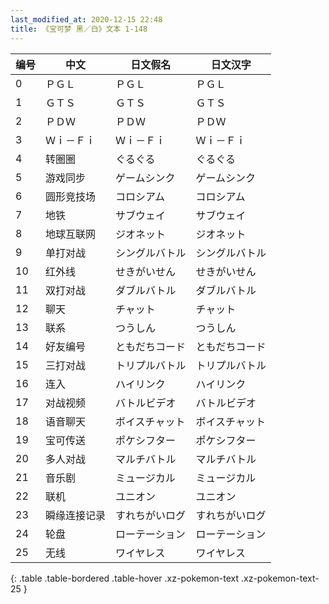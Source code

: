 ```yaml
---
last_modified_at: 2020-12-15 22:48
title: 《宝可梦 黑／白》文本 1-148
---
```

| 编号 | 中文 | 日文假名 | 日文汉字 |
| ---- | ---- | ---- | --- |
| 0 | ＰＧＬ | ＰＧＬ | ＰＧＬ |
| 1 | ＧＴＳ | ＧＴＳ | ＧＴＳ |
| 2 | ＰＤＷ | ＰＤＷ | ＰＤＷ |
| 3 | Ｗｉ－Ｆｉ | Ｗｉ－Ｆｉ | Ｗｉ－Ｆｉ |
| 4 | 转圈圈 | ぐるぐる | ぐるぐる |
| 5 | 游戏同步 | ゲームシンク | ゲームシンク |
| 6 | 圆形竞技场 | コロシアム | コロシアム |
| 7 | 地铁 | サブウェイ | サブウェイ |
| 8 | 地球互联网 | ジオネット | ジオネット |
| 9 | 单打对战 | シングルバトル | シングルバトル |
| 10 | 红外线 | せきがいせん | せきがいせん |
| 11 | 双打对战 | ダブルバトル | ダブルバトル |
| 12 | 聊天 | チャット | チャット |
| 13 | 联系 | つうしん | つうしん |
| 14 | 好友编号 | ともだちコード | ともだちコード |
| 15 | 三打对战 | トリプルバトル | トリプルバトル |
| 16 | 连入 | ハイリンク | ハイリンク |
| 17 | 对战视频 | バトルビデオ | バトルビデオ |
| 18 | 语音聊天 | ボイスチャット | ボイスチャット |
| 19 | 宝可传送 | ポケシフター | ポケシフター |
| 20 | 多人对战 | マルチバトル | マルチバトル |
| 21 | 音乐剧 | ミュージカル | ミュージカル |
| 22 | 联机 | ユニオン | ユニオン |
| 23 | 瞬缘连接记录 | すれちがいログ | すれちがいログ |
| 24 | 轮盘 | ローテーション | ローテーション |
| 25 | 无线 | ワイヤレス | ワイヤレス |
{: .table .table-bordered .table-hover .xz-pokemon-text .xz-pokemon-text-25 }